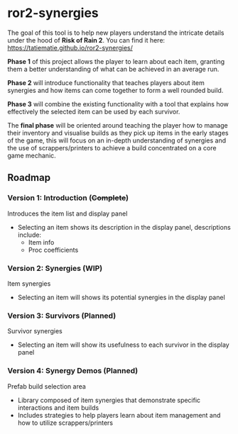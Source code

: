 # ror2-synergies
The goal of this tool is to help new players understand the intricate details under the hood of **Risk of Rain 2**. You can find it here: https://tatiematie.github.io/ror2-synergies/

**Phase 1** of this project allows the player to learn about each item, granting them a better understanding of what can be achieved in an average run. 

**Phase 2** will introduce functionality that teaches players about item synergies and how items can come together to form a well rounded build. 

**Phase 3** will combine the existing functionality with a tool that explains how effectively the selected item can be used by each survivor. 

The **final phase** will be oriented around teaching the player how to manage their inventory and visualise builds as they pick up items in the early stages of the game, this will focus on an in-depth understanding of synergies and the use of scrappers/printers to achieve a build concentrated on a core game mechanic.

## Roadmap
### Version 1: Introduction **(~~Complete~~)**
Introduces the item list and display panel
- Selecting an item shows its description in the display panel, descriptions include:
    - Item info
    - Proc coefficients

### Version 2: Synergies **(WIP)**
Item synergies
- Selecting an item will shows its potential synergies in the display panel

### Version 3: Survivors **(Planned)**
Survivor synergies 
- Selecting an item will show its usefulness to each survivor in the display panel

### Version 4: Synergy Demos **(Planned)**
Prefab build selection area
- Library composed of item synergies that demonstrate specific interactions and item builds
- Includes strategies to help players learn about item management and how to utilize scrappers/printers
